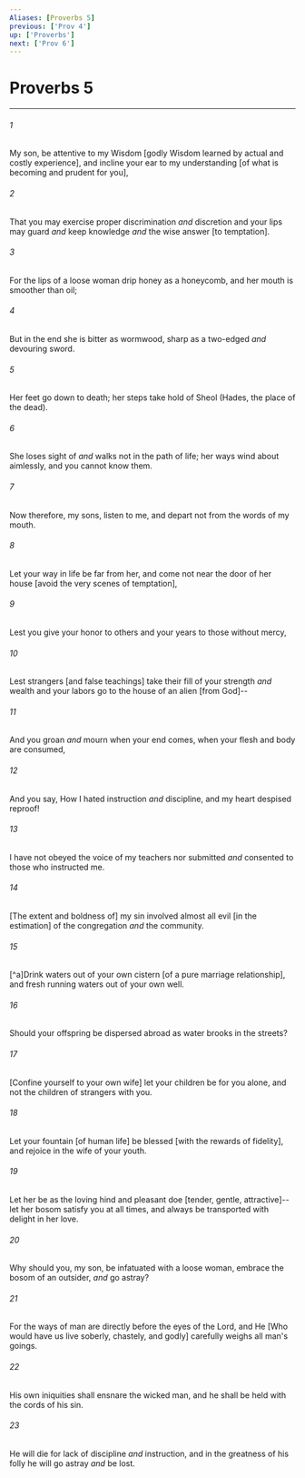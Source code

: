 ```yaml
---
Aliases: [Proverbs 5]
previous: ['Prov 4']
up: ['Proverbs']
next: ['Prov 6']
---
```

# Proverbs 5

***














###### 1 






My son, be attentive to my Wisdom [godly Wisdom learned by actual and costly experience], and incline your ear to my understanding [of what is becoming and prudent for you], 













###### 2 






That you may exercise proper discrimination _and_ discretion and your lips may guard _and_ keep knowledge _and_ the wise answer [to temptation]. 













###### 3 






For the lips of a loose woman drip honey as a honeycomb, and her mouth is smoother than oil; 













###### 4 






But in the end she is bitter as wormwood, sharp as a two-edged _and_ devouring sword. 













###### 5 






Her feet go down to death; her steps take hold of Sheol (Hades, the place of the dead). 













###### 6 






She loses sight of _and_ walks not in the path of life; her ways wind about aimlessly, and you cannot know them. 













###### 7 






Now therefore, my sons, listen to me, and depart not from the words of my mouth. 













###### 8 






Let your way in life be far from her, and come not near the door of her house [avoid the very scenes of temptation], 













###### 9 






Lest you give your honor to others and your years to those without mercy, 













###### 10 






Lest strangers [and false teachings] take their fill of your strength _and_ wealth and your labors go to the house of an alien [from God]-- 













###### 11 






And you groan _and_ mourn when your end comes, when your flesh and body are consumed, 













###### 12 






And you say, How I hated instruction _and_ discipline, and my heart despised reproof! 













###### 13 






I have not obeyed the voice of my teachers nor submitted _and_ consented to those who instructed me. 













###### 14 






[The extent and boldness of] my sin involved almost all evil [in the estimation] of the congregation _and_ the community. 













###### 15 






[^a]Drink waters out of your own cistern [of a pure marriage relationship], and fresh running waters out of your own well. 













###### 16 






Should your offspring be dispersed abroad as water brooks in the streets? 













###### 17 






[Confine yourself to your own wife] let your children be for you alone, and not the children of strangers with you. 













###### 18 






Let your fountain [of human life] be blessed [with the rewards of fidelity], and rejoice in the wife of your youth. 













###### 19 






Let her be as the loving hind and pleasant doe [tender, gentle, attractive]--let her bosom satisfy you at all times, and always be transported with delight in her love. 













###### 20 






Why should you, my son, be infatuated with a loose woman, embrace the bosom of an outsider, _and_ go astray? 













###### 21 






For the ways of man are directly before the eyes of the Lord, and He [Who would have us live soberly, chastely, and godly] carefully weighs all man's goings. 













###### 22 






His own iniquities shall ensnare the wicked man, and he shall be held with the cords of his sin. 













###### 23 






He will die for lack of discipline _and_ instruction, and in the greatness of his folly he will go astray _and_ be lost.
